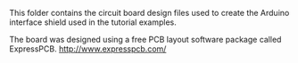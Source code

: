 This folder contains the circuit board design files used to create the Arduino interface shield used in the tutorial examples.

The board was designed using a free PCB layout software package called ExpressPCB.  http://www.expresspcb.com/

